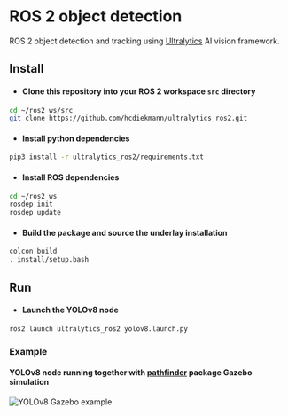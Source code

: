 # ROS 2 object detection
ROS 2 object detection and tracking using [Ultralytics](https://ultralytics.com/) AI vision framework.

## Install
- #### Clone this repository into your ROS 2 workspace `src`  directory
```bash
cd ~/ros2_ws/src 
git clone https://github.com/hcdiekmann/ultralytics_ros2.git
```
- #### Install python dependencies
```bash
pip3 install -r ultralytics_ros2/requirements.txt
```
- #### Install ROS dependencies
```bash
cd ~/ros2_ws
rosdep init
rosdep update
```
- #### Build the package and source the underlay installation
```bash
colcon build
. install/setup.bash
```

## Run
- #### Launch the YOLOv8 node
```bash
ros2 launch ultralytics_ros2 yolov8.launch.py
```
### Example
#### YOLOv8 node running together with [pathfinder](https://github.com/hcdiekmann/pathfinder) package Gazebo simulation 
![YOLOv8 Gazebo example](https://user-images.githubusercontent.com/13176191/235635911-7a489a45-8604-4f4a-a2dc-9641aa5cfb1c.png)


